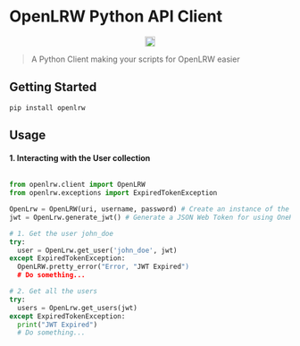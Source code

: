 # OpenLRW Python API Client
<p align="center">
  <a href="https://badge.fury.io/py/openlrw"><img src="https://badge.fury.io/py/openlrw.svg" alt="PyPI version" height="18"></a>
</p>

> A Python Client making your scripts for OpenLRW easier



## Getting Started
` pip install openlrw `

## Usage

#### 1. Interacting with the User collection

```python

from openlrw.client import OpenLRW
from openlrw.exceptions import ExpiredTokenException

OpenLrw = OpenLRW(uri, username, password) # Create an instance of the client
jwt = OpenLrw.generate_jwt() # Generate a JSON Web Token for using OneRoster routes

# 1. Get the user john_doe
try: 
  user = OpenLrw.get_user('john_doe', jwt)
except ExpiredTokenException:
  OpenLRW.pretty_error("Error, "JWT Expired")
  # Do something...

# 2. Get all the users
try: 
  users = OpenLrw.get_users(jwt)
except ExpiredTokenException:
  print("JWT Expired")
  # Do something...
  
  
  

```
